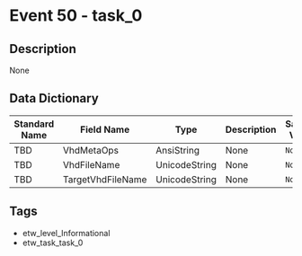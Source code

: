 # Event 50 - task_0

## Description
None

## Data Dictionary
|Standard Name|Field Name|Type|Description|Sample Value|
|---|---|---|---|---|
|TBD|VhdMetaOps|AnsiString|None|`None`|
|TBD|VhdFileName|UnicodeString|None|`None`|
|TBD|TargetVhdFileName|UnicodeString|None|`None`|

## Tags
* etw_level_Informational
* etw_task_task_0